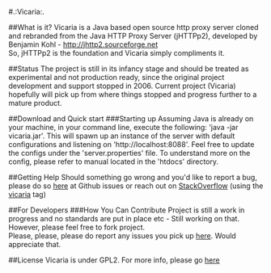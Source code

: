 #.:Vicaria:.

##What is it?
Vicaria is a Java based open source http proxy server cloned and rebranded from the Java HTTP Proxy Server (jHTTPp2), developed by Benjamin Kohl - http://jhttp2.sourceforge.net  
So, jHTTPp2 is the foundation and Vicaria simply compliments it.

##Status
The project is still in its infancy stage and should be treated as experimental and not production ready, since the original project development and support stopped in 2006. Current project (Vicaria) hopefully will pick up from where things stopped and progress further to a mature product. 

##Download and Quick start
###Starting up
Assuming Java is already on your machine, in your command line, execute the following: 'java -jar vicaria.jar'. This will spawn up an instance of the server with default configurations and listening on 'http://localhost:8088'. Feel free to update the configs under the 'server.properties' file. To understand more on the config, please refer to manual located in the 'htdocs' directory.

##Getting Help
Should something go wrong and you'd like to report a bug, please do so [here](https://github.com/k1nG5l3yM/vicaria/issues) at Github issues or reach out on [StackOverflow](http://stackoverflow.com/questions/tagged/vicaria) (using the [vicaria](http://stackoverflow.com/questions/tagged/vicaria) tag)

##For Developers
###How You Can Contribute
Project is still a work in progress and no standards are put in place etc - Still working on that. However, please feel free to fork project.   
Please, please, please do report any issues you pick up [here](https://github.com/k1nG5l3yM/vicaria/issues). Would appreciate that.

##License
Vicaria is under GPL2. For more info, please go [here](https://github.com/k1nG5l3yM/vicaria/blob/master/LICENSE)